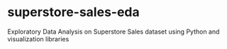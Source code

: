 # superstore-sales-eda
 Exploratory Data Analysis on Superstore Sales dataset using Python and visualization libraries
